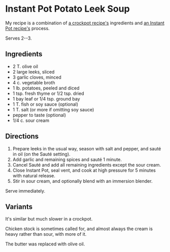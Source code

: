 [crockpot]: ../indices/crockpot.html
[Instant Pot]: ../indices/instantPot.html

# Instant Pot Potato Leek Soup

My recipe is a combination of [a crockpot recipe's](https://www.thekitchn.com/slow-cooker-potato-leek-soup-recipe-256183) ingredients and [an Instant Pot recipe's](https://www.pressurecookrecipes.com/instant-pot-potato-leek-soup/) process.

Serves 2--3.

## Ingredients

* 2 T. olive oil
* 2 large leeks, sliced
* 3 garlic cloves, minced
* 4 c. vegetable broth
* 1 lb. potatoes, peeled and diced
* 1 tsp. fresh thyme or 1/2 tsp. dried
* 1 bay leaf or 1/4 tsp. ground bay
* 1 T. fish or soy sauce (optional)
* 1 T. salt (or more if omitting soy sauce)
* pepper to taste (optional)
* 1/4 c. sour cream

## Directions

1. Prepare leeks in the usual way, season with salt and pepper, and sauté in oil (on the Sauté setting).
2. Add garlic and remaining spices and sauté 1 minute.
3. Cancel Sauté and add all remaining ingredients except the sour cream.
4. Close Instant Pot, seal vent, and cook at high pressure for 5 minutes with natural release.
5. Stir in sour cream, and optionally blend with an immersion blender.

Serve immediately.

## Variants

It's similar but much slower in a crockpot.

Chicken stock is sometimes called for, and almost always the cream is heavy rather than sour, with more of it.

The butter was replaced with olive oil.
